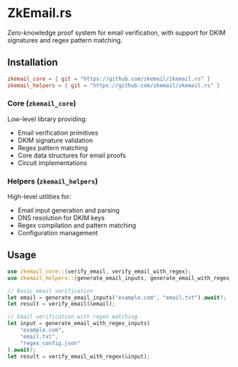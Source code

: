 # ZkEmail.rs

Zero-knowledge proof system for email verification, with support for DKIM signatures and regex pattern matching.

## Installation

```toml
zkemail_core = { git = "https://github.com/zkemail/zkemail.rs" }
zkemail_helpers = { git = "https://github.com/zkemail/zkemail.rs" }
```

### Core (`zkemail_core`)

Low-level library providing:

-   Email verification primitives
-   DKIM signature validation
-   Regex pattern matching
-   Core data structures for email proofs
-   Circuit implementations

### Helpers (`zkemail_helpers`)

High-level utilities for:

-   Email input generation and parsing
-   DNS resolution for DKIM keys
-   Regex compilation and pattern matching
-   Configuration management

## Usage

```rust
use zkemail_core::{verify_email, verify_email_with_regex};
use zkemail_helpers::{generate_email_inputs, generate_email_with_regex_inputs};

// Basic email verification
let email = generate_email_inputs("example.com", "email.txt").await?;
let result = verify_email(&email);

// Email verification with regex matching
let input = generate_email_with_regex_inputs(
    "example.com",
    "email.txt",
    "regex_config.json"
).await?;
let result = verify_email_with_regex(&input);
```
